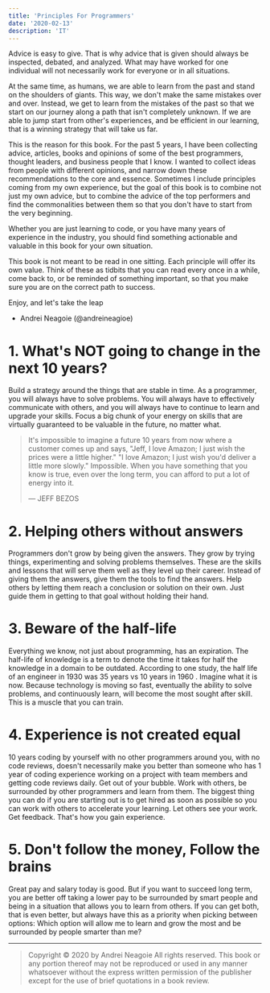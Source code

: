 ```yaml
---
title: 'Principles For Programmers'
date: '2020-02-13'
description: 'IT'
---
```


Advice is easy to give. That is why advice that is given should always
be inspected, debated, and analyzed. What may have worked for one
individual will not necessarily work for everyone or in all situations. 

At the same time, as humans, we are able to learn from the past and
stand on the shoulders of giants. This way, we don't make the same
mistakes over and over. Instead, we get to learn from the mistakes of
the past so that we start on our journey along a path that isn't
completely unknown. If we are able to jump start from other's
experiences, and be efficient in our learning, that is a winning strategy
that will take us far. 

This is the reason for this book. For the past 5 years, I have been
collecting advice, articles, books and opinions of some of the best
programmers, thought leaders, and business people that I know. I
wanted to collect ideas from people with different opinions, and narrow 
down these recommendations to the core and essence. Sometimes I
include principles coming from my own experience, but the goal of this
book is to combine not just my own advice, but to combine the advice
of the top performers and find the commonalities between them so that
you don't have to start from the very beginning.

Whether you are just learning to code, or you have many years of
experience in the industry, you should find something actionable and
valuable in this book for your own situation.

This book is not meant to be read in one sitting. Each principle will
offer its own value. Think of these as tidbits that you can read every
once in a while, come back to, or be reminded of something important,
so that you make sure you are on the correct path to success.

Enjoy, and let's take the leap

- Andrei Neagoie (@andreineagioe)



# 1. What's NOT going to change in the next 10 years?
Build a strategy around the things that are stable in time. As a
programmer, you will always have to solve problems. You will always
have to effectively communicate with others, and you will always have
to continue to learn and upgrade your skills. Focus a big chunk of your
energy on skills that are virtually guaranteed to be valuable in the
future, no matter what.



> It's impossible to imagine a future 10 years from now where a customer comes
> up and says, "Jeff, I love Amazon; I just wish the prices were a little higher." "I
> love Amazon; I just wish you'd deliver a little more slowly." Impossible. When
> you have something that you know is true, even over the long term, you can
> afford to put a lot of energy into it.
>
> — JEFF BEZOS





# 2. Helping others without answers

Programmers don't grow by being given the answers. They grow by
trying things, experimenting and solving problems themselves. These
are the skills and lessons that will serve them well as they level up their
career. Instead of giving them the answers, give them the tools to find
the answers. Help others by letting them reach a conclusion or solution
on their own. Just guide them in getting to that goal without holding
their hand.



# 3. Beware of the half-life

Everything we know, not just about programming, has an expiration.
The half-life of knowledge is a term to denote the time it takes for half
the knowledge in a domain to be outdated. According to one study, the
half life of an engineer in 1930 was 35 years vs 10 years in 1960 .
Imagine what it is now. Because technology is moving so fast,
eventually the ability to solve problems, and continuously learn, will
become the most sought after skill. This is a muscle that you can train.



# 4. Experience is not created equal

10 years coding by yourself with no other programmers around you,
with no code reviews, doesn't necessarily make you better than
someone who has 1 year of coding experience working on a project
with team members and getting code reviews daily. Get out of your
bubble. Work with others, be surrounded by other programmers and
learn from them. The biggest thing you can do if you are starting out is
to get hired as soon as possible so you can work with others to
accelerate your learning. Let others see your work. Get feedback.
That's how you gain experience.



# 5. Don't follow the money, Follow the brains

Great pay and salary today is good. But if you want to succeed long
term, you are better off taking a lower pay to be surrounded by smart
people and being in a situation that allows you to learn from others. If
you can get both, that is even better, but always have this as a priority
when picking between options: Which option will allow me to learn and
grow the most and be surrounded by people smarter than me?





------

> Copyright © 2020 by Andrei Neagoie
> All rights reserved. This book or any portion thereof
> may not be reproduced or used in any manner whatsoever
> without the express written permission of the publisher
> except for the use of brief quotations in a book review.

